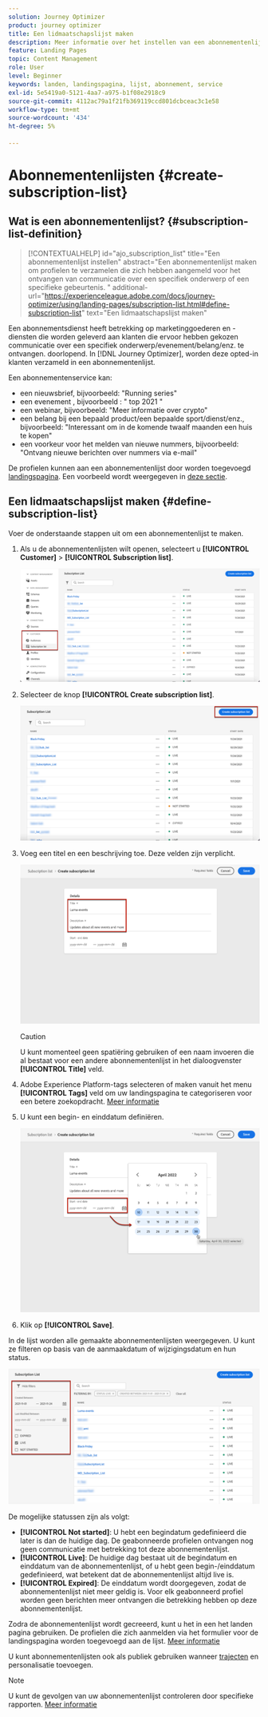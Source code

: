 ```yaml
---
solution: Journey Optimizer
product: journey optimizer
title: Een lidmaatschapslijst maken
description: Meer informatie over het instellen van een abonnementenlijst in Journey Optimizer
feature: Landing Pages
topic: Content Management
role: User
level: Beginner
keywords: landen, landingspagina, lijst, abonnement, service
exl-id: 5e5419a0-5121-4aa7-a975-b1f08e2918c9
source-git-commit: 4112ac79a1f21fb369119ccd801dcbceac3c1e58
workflow-type: tm+mt
source-wordcount: '434'
ht-degree: 5%

---
```


# Abonnementenlijsten {#create-subscription-list}

## Wat is een abonnementenlijst? {#subscription-list-definition}

>[!CONTEXTUALHELP]
>id="ajo_subscription_list"
>title="Een abonnementenlijst instellen"
>abstract="Een abonnementenlijst maken om profielen te verzamelen die zich hebben aangemeld voor het ontvangen van communicatie over een specifiek onderwerp of een specifieke gebeurtenis. "
>additional-url="https://experienceleague.adobe.com/docs/journey-optimizer/using/landing-pages/subscription-list.html#define-subscription-list" text="Een lidmaatschapslijst maken"

Een abonnementsdienst heeft betrekking op marketinggoederen en -diensten die worden geleverd aan klanten die ervoor hebben gekozen communicatie over een specifiek onderwerp/evenement/belang/enz. te ontvangen. doorlopend. In [!DNL Journey Optimizer], worden deze opted-in klanten verzameld in een abonnementenlijst.

Een abonnementenservice kan:

* een nieuwsbrief, bijvoorbeeld: &quot;Running series&quot;
* een evenement , bijvoorbeeld : &quot; top 2021 &quot;
* een webinar, bijvoorbeeld: &quot;Meer informatie over crypto&quot;
* een belang bij een bepaald product/een bepaalde sport/dienst/enz., bijvoorbeeld: &quot;Interessant om in de komende twaalf maanden een huis te kopen&quot;
* een voorkeur voor het melden van nieuwe nummers, bijvoorbeeld: &quot;Ontvang nieuwe berichten over nummers via e-mail&quot;

De profielen kunnen aan een abonnementenlijst door worden toegevoegd [landingspagina](create-lp.md). Een voorbeeld wordt weergegeven in [deze sectie](lp-use-cases.md#subscription-to-a-service).

## Een lidmaatschapslijst maken {#define-subscription-list}

Voer de onderstaande stappen uit om een abonnementenlijst te maken.

1. Als u de abonnementenlijsten wilt openen, selecteert u **[!UICONTROL Customer]** > **[!UICONTROL Subscription list]**.

   ![](assets/lp_subscription-lists.png)

1. Selecteer de knop **[!UICONTROL Create subscription list]**.

   ![](assets/lp_create-subscription-list.png)

1. Voeg een titel en een beschrijving toe. Deze velden zijn verplicht.

   ![](assets/lp_subscription-list-name.png)

   >[!CAUTION]
   >
   >U kunt momenteel geen spatiëring gebruiken of een naam invoeren die al bestaat voor een andere abonnementenlijst in het dialoogvenster **[!UICONTROL Title]** veld.

1. Adobe Experience Platform-tags selecteren of maken vanuit het menu **[!UICONTROL Tags]** veld om uw landingspagina te categoriseren voor een betere zoekopdracht. [Meer informatie](../start/search-filter-categorize.md#tags)

1. U kunt een begin- en einddatum definiëren.

   ![](assets/lp_subscription-list-dates.png)

1. Klik op **[!UICONTROL Save]**.

In de lijst worden alle gemaakte abonnementenlijsten weergegeven. U kunt ze filteren op basis van de aanmaakdatum of wijzigingsdatum en hun status.

![](assets/lp_subscription-filters.png)

De mogelijke statussen zijn als volgt:

* **[!UICONTROL Not started]**: U hebt een begindatum gedefinieerd die later is dan de huidige dag. De geabonneerde profielen ontvangen nog geen communicatie met betrekking tot deze abonnementenlijst.
* **[!UICONTROL Live]**: De huidige dag bestaat uit de begindatum en einddatum van de abonnementenlijst, of u hebt geen begin-/einddatum gedefinieerd, wat betekent dat de abonnementenlijst altijd live is.
* **[!UICONTROL Expired]**: De einddatum wordt doorgegeven, zodat de abonnementenlijst niet meer geldig is. Voor elk geabonneerd profiel worden geen berichten meer ontvangen die betrekking hebben op deze abonnementenlijst.

Zodra de abonnementenlijst wordt gecreeerd, kunt u het in een het landen pagina gebruiken. De profielen die zich aanmelden via het formulier voor de landingspagina worden toegevoegd aan de lijst. [Meer informatie](design-lp.md)

U kunt abonnementenlijsten ook als publiek gebruiken wanneer [trajecten](../building-journeys/journey-gs.md#jo-build) en personalisatie toevoegen.

>[!NOTE]
>
>U kunt de gevolgen van uw abonnementenlijst controleren door specifieke rapporten. [Meer informatie](../reports/subscription-report-live.md)
